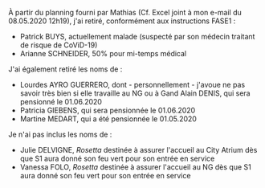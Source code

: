 <link rel="stylesheet" href="https://newdevprojects.github.io/S2/S2.css">
<link rel="stylesheet" href="S2.css">

&Agrave; partir du planning fourni par Mathias (Cf. Excel joint à mon e-mail du 08.05.2020 12h19), j'ai retiré, conformément aux instructions FASE1 :

* Patrick BUYS, actuellement malade (suspecté par son médecin traitant de risque de CoViD-19)
* Arianne SCHNEIDER, 50% pour mi-temps médical

J'ai également retiré les noms de : 

* Lourdes AYRO GUERRERO, dont - personnellement - j'avoue ne pas savoir très bien si elle travaille au NG ou à Gand
Alain DENIS, qui sera pensionné le 01.06.2020
* Patricia GIEBENS, qui sera pensionnée le 01.06.2020
* Martine MEDART, qui a été pensionnée le 01.05.2020

Je n'ai pas inclus les noms de :

* Julie DELVIGNE, *Rosetta* destinée à assurer l'accueil au City Atrium dès que S1 aura donné son feu vert pour son entrée en service
* Vanessa FOLO, *Rosetta* destinée à assurer l'accueil au NG dès que S1 aura donné son feu vert pour son entrée en service
